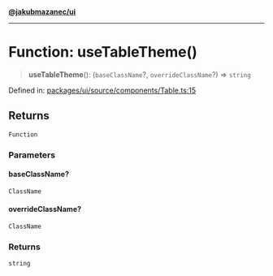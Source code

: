 [**@jakubmazanec/ui**](../README.md)

---

# Function: useTableTheme()

> **useTableTheme**(): (`baseClassName`?, `overrideClassName`?) => `string`

Defined in:
[packages/ui/source/components/Table.ts:15](https://github.com/jakubmazanec/tools/blob/f779e75b9ef98389e12e52575295bd1ef364daca/packages/ui/source/components/Table.ts#L15)

## Returns

`Function`

### Parameters

#### baseClassName?

`ClassName`

#### overrideClassName?

`ClassName`

### Returns

`string`
